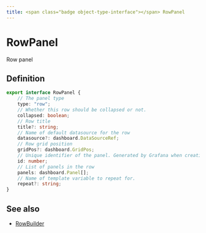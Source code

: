 ```yaml
---
title: <span class="badge object-type-interface"></span> RowPanel
---
```

# <span class="badge object-type-interface"></span> RowPanel

Row panel

## Definition

```typescript
export interface RowPanel {
	// The panel type
	type: "row";
	// Whether this row should be collapsed or not.
	collapsed: boolean;
	// Row title
	title?: string;
	// Name of default datasource for the row
	datasource?: dashboard.DataSourceRef;
	// Row grid position
	gridPos?: dashboard.GridPos;
	// Unique identifier of the panel. Generated by Grafana when creating a new panel. It must be unique within a dashboard, but not globally.
	id: number;
	// List of panels in the row
	panels: dashboard.Panel[];
	// Name of template variable to repeat for.
	repeat?: string;
}

```
## See also

 * <span class="badge builder"></span> [RowBuilder](./builder-RowBuilder.md)
